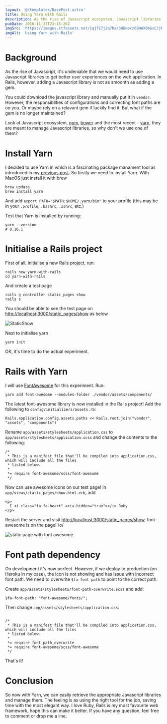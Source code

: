 ```yaml
---
layout: '@/templates/BasePost.astro'
title: Using Yarn with Rails
description: As the rise of Javascript ecosystem, Javascript libraries are needed for better user experience. This article uses Yarn to get a better JS libraries management.
pubDate: 2016-11-17T23:15:26Z
imgSrc: 'https://images.ctfassets.net/1qj7i7j2q7hx/3ODwerz6BHAXQmGsCJjNLm/5c2dac6e099d4586404956a901f6ddde/1_p9SEAYl2BT71uInsGmhgLA.png'
imgAlt: 'Using Yarn with Rails'
---
```

# Background
As the rise of Javascript, it's undeniable that we would need to use Javascript libraries to get better user experiences on the web application. In Rails, however, adding a Javascript library is not as smoonth as adding a gem. 

You could download the javascript library and manually put it in `vendor`. However, the responsiblities of configurations and correcting font paths are on you. Or maybe rely on a relavant gem if luckily find it. But what if the gem is no longer maintained?

Look at Javascript ecosystem, [npm](https://www.npmjs.com/), [bower](https://bower.io/) and the most recent - [yarn](https://yarnpkg.com/), they are meant to manage Javascript libraries, so why don't we use one of them?

# Install Yarn
I decided to use Yarn in which is a fascinating package manament tool as introduced in my [previous post](https://sheerdevelopment.com/posts/facebook-js-5). So firstly we need to install Yarn. With MacOS just install it with brew
```
brew update
brew install yarn
```

And add `export PATH="$PATH:$HOME/.yarn/bin"` to your profile (this may be in your `.profile`, `.bashrc`, `.zshrc`, etc.)

Test that Yarn is installed by running:
```
yarn --version
# 0.16.1
```

# Initialise a Rails project
First of all, initialise a new Rails project, run:
```
rails new yarn-with-rails
cd yarn-with-rails
```

And create a test page
```
rails g controller static_pages show
rails s
```

You should be able to see the test page on [http://localhost:3000/static_pages/show](http://localhost:3000/static_pages/show) as below

![StaticShow](/assets/images/posts/8vi2Waz.png)

Next to initialise yarn
```
yarn init
```

OK, it's time to do the actual experiment.

# Rails with Yarn
I will use [FontAwesome](http://fontawesome.io/) for this experiment. Run:
```
yarn add font-awesome --modules-folder ./vendor/assets/components/
```

The latest font-awesome library is now installed in the Rails project! Add the following to `config/initializers/assets.rb`:

```
Rails.application.config.assets.paths << Rails.root.join("vendor", "assets", "components")
```

Rename `app/assets/stylesheets/application.css` to `app/assets/stylesheets/application.scss` and change the contents to the following:
```
/*
 * This is a manifest file that'll be compiled into application.css, which will include all the files
 * listed below.
 *
 *= require font-awesome/scss/font-awesome
 */
```

Now can use awesome icons on our test page! In `app/views/static_pages/show.html.erb`, add
```
<p>
  I <i class="fa fa-heart" aria-hidden="true"></i> Ruby
</p>
```

Restart the server and visit [http://localhost:3000/static_pages/show](http://localhost:3000/static_pages/show), font-awesome is on the page! \o/

![static page with font awesome](/assets/images/posts/GY8zWjD.png)

# Font path dependency
On development it's now perfect. However, if we deploy to production (on Heroku in my case), the icon is not showing and has issue with incorrect font path. We need to overwrite `$fa-font-path` to point to the correct path.

Create `app/assets/stylesheets/font-path-overwrite.scss` and add:
```
$fa-font-path: "font-awesome/fonts/";
```
Then change `app/assets/stylesheets/application.css`:
```

/*
 * This is a manifest file that'll be compiled into application.css, which will include all the files
 * listed below.
 *
 *= require font_path_overwrite
 *= require font-awesome/scss/font-awesome
 */
```
That's it!

# Conclusion
So now with Yarn, we can easily retrieve the appropriate Javascript libraries and manage them. The feeling is as using the right tool for the job, saving time with the most elegant way. I love Ruby, Rails is my most favourite web framework, hope this can make it better. If you have any question, feel free to comment or drop me a line.
